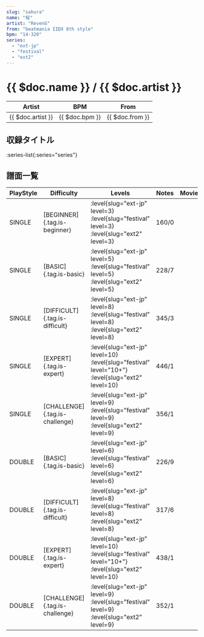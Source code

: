 ```yaml
---
slug: "sakura"
name: "桜"
artist: "RevenG"
from: "beatmania IIDX 8th style"
bpm: "14-320"
series:
  - "ext-jp"
  - "festival"
  - "ext2"
---
```


# {{ $doc.name }} / {{ $doc.artist }}

|Artist|BPM|From|
|------|---|----|
|{{ $doc.artist }}|{{ $doc.bpm }}|{{ $doc.from }}|

## 収録タイトル

:series-list{:series="series"}

## 譜面一覧

|PlayStyle|Difficulty|Levels|Notes|Movie|
|---------|----------|------|-----|-----|
|SINGLE|[BEGINNER]{.tag.is-beginner}|:level{slug="ext-jp" level=3} :level{slug="festival" level=3} :level{slug="ext2" level=3}|160/0||
|SINGLE|[BASIC]{.tag.is-basic}|:level{slug="ext-jp" level=5} :level{slug="festival" level=5} :level{slug="ext2" level=5}|228/7||
|SINGLE|[DIFFICULT]{.tag.is-difficult}|:level{slug="ext-jp" level=8} :level{slug="festival" level=8} :level{slug="ext2" level=8}|345/3||
|SINGLE|[EXPERT]{.tag.is-expert}|:level{slug="ext-jp" level=10} :level{slug="festival" level="10+"} :level{slug="ext2" level=10}|446/1||
|SINGLE|[CHALLENGE]{.tag.is-challenge}|:level{slug="ext-jp" level=9} :level{slug="festival" level=9} :level{slug="ext2" level=9}|356/1||
|DOUBLE|[BASIC]{.tag.is-basic}|:level{slug="ext-jp" level=6} :level{slug="festival" level=6} :level{slug="ext2" level=6}|226/9||
|DOUBLE|[DIFFICULT]{.tag.is-difficult}|:level{slug="ext-jp" level=8} :level{slug="festival" level=8} :level{slug="ext2" level=8}|317/6||
|DOUBLE|[EXPERT]{.tag.is-expert}|:level{slug="ext-jp" level=10} :level{slug="festival" level="10+"} :level{slug="ext2" level=10}|438/1||
|DOUBLE|[CHALLENGE]{.tag.is-challenge}|:level{slug="ext-jp" level=9} :level{slug="festival" level=9} :level{slug="ext2" level=9}|352/1||
